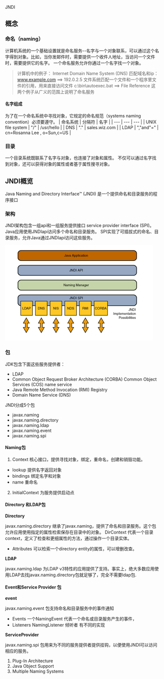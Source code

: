 JNDI

## 概念

### 命名（naming）
计算机系统的一个基础设置就是命名服务--名字与一个对象联系，可以通过这个名字得到对象。比如，当你发邮件时，需要提供一个收件人地址，当访问一个文件时，需要提供它的名字。
一个命名服务允许你通过一个名字找一个对象。

> 计算机中的例子：
> Internet Domain Name System (DNS) 匹配域名和ip：
> www.example.com ==> 192.0.2.5
> 文件系统匹配一个文件和一个程序里文件的引用，用来直接访问文件
> c:\bin\autoexec.bat ==> File Reference
>这两个例子从广义的范围上说明了命名服务

#### 名字组成
为了在一个命名系统中寻找对象，它规定的命名规范（systems naming convention）必须要遵守。
| 命名系统 | 分隔符 | 名字 |
| --- | --- | --- |
| UNIX file system | "/" | /usr/hello |
| DNS | "." | sales.wiz.com |
| LDAP | ","and"=" | cn=Rosanna Lee , o=Sun,c=US |

### 目录
一个目录系统既联系了名字与对象，也连接了对象和属性。
不仅可以通过名字找到对象，还可以获得对象的属性或者基于属性搜寻对象。

## JNDI概览
 Java Naming and Directory Interface™ (JNDI) 是一个提供命名和目录服务的程序接口
### 架构
JNDI架构包含一组api和一组服务提供接口 service provider interface (SPI)。Java应用使用JNDIapi访问多个命名和目录服务。
SPI实现了可插拔式的命名、目录服务，允许Java通过JNDIapi访问这些服务。

![JNDI架构](pictures/jndi-architecture.png)

### 包
JDK包含下面这些服务提供者：
  - LDAP
  - Common Object Request Broker Architecture (CORBA) Common Object Services (COS) name service
  - Java Remote Method Invocation (RMI) Registry
  - Domain Name Service (DNS)

JNDI分成5个包
  - javax.naming
  - javax.naming.directory
  - javax.naming.ldap
  - javax.naming.event
  - javax.naming.spi

#### Naming包
1. Context   核心接口，提供寻找对象，绑定，重命名，创建和销毁功能。
  - lookup   提供名字返回对象
  - bindings 绑定名字和对象
  - name     重命名
2. InitialContext 为服务提供启动点

#### Directory 和LDAP包
**Directory**

javax.naming.directory  继承了javax.naming，提供了命名和目录服务。这个包允许应用使用指定的属性检索保存在目录中的对象。
DirContext 代表一个目录context，定义了检查和更细属性的方法，通过操作一个目录实体。
  - Attributes 可以检索一个directory entity的属性，可以增删改查。

**LDAP**

javax.naming.ldap 为LDAP v3特性的应用提供了支持。事实上，绝大多数应用使用LDAP去找javax.naming.directory包就足够了，完全不需要ldap包.

#### Event和Service Provider 包
**event**

javax.naming.event 包支持命名和目录服务中的事件通知
  - Events 一个NamingEvent 代表一个命名或目录服务产生的事件，
  - Listeners NamingListener 倾听者 有不同的实现

**ServiceProvider**

javax.naming.spi 包用来为不同的服务提供者提供挂钩，以便使用JNDI可以访问相应的服务。
1. Plug-In Architecture
2. Java Object Support
3. Multiple Naming Systems

